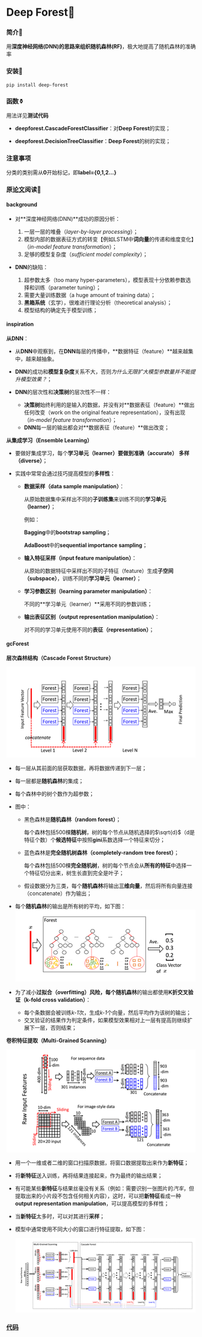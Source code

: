 # Deep Forest:christmas_tree:

### 简介:ticket:

用**深度神经网络(DNN)**的思路来组织**随机森林(RF)**，极大地提高了随机森林的准确率

### 安装:wrench:

~~~shell
pip install deep-forest
~~~



### 函数:funeral_urn:

用法详见**测试代码**

* **deepforest.CascadeForestClassifier**：对**Deep Forest**的实现；

* **deepforest.DecisionTreeClassifier**：**Deep Forest**的树的实现；

    

### 注意事项

分类的类别需从**0**开始标记，即**label={0,1,2...}**



### 原[论文](https://arxiv.org/pdf/1702.08835.pdf)阅读:page_with_curl:

#### background

* 对**深度神经网络(DNN)**成功的原因分析：

    1. 一层一层的堆叠（*layer-by-layer processing*）；
    2. 模型内部的数据表征方式的转变【例如LSTM中**词向量**的传递和维度变化】（*in-model feature transformation*）；
    3. 足够的模型复杂度（*sufficient model complexity*）；

* **DNN**的缺陷：

    1. 超参数太多（too many hyper-parameters），模型表现十分依赖参数选择和训练（parameter tuning）；
    2. 需要大量训练数据（a huge amount of training data）；
    3. **黑箱系统**（玄学），很难进行理论分析（theoretical analysis）；
    4. 模型结构的确定先于模型训练；

    

#### inspiration

**从DNN**：

* 从**DNN**中观察到，在**DNN**每层的传播中，**数据特征（feature）**越来越集中，越来越抽象。

* **DNN**的成功和**模型复杂度**关系不大，否则*为什么无限扩大模型参数量并不能提升模型效果？*；
* **DNN**的层次性和**决策树**的层次性不一样：
    * **决策树**始终利用的是输入的数据，并没有对**数据表征（feature）**做出任何改变（work on the original feature representation），没有出现（*in-model feature transformation*）；
    * **DNN**每一层的输出都会对**数据表征（feature）**做出改变；



**从集成学习（Ensemble Learning）**

* 要做好集成学习，每个**学习单元（learner）**要做到**准确（accurate）** **多样（diverse）**；

* 实践中常常会通过技巧提高模型的**多样性**：

    * **数据采样（data sample manipulation）**：

        从原始数据集中采样出不同的**子训练集**来训练不同的**学习单元（learner）**；

        例如：

        **Bagging**中的**bootstrap sampling**；

        **AdaBoost**中的**sequential importance sampling**；

    * **输入特征采样（input feature manipulation）**：

        从原始的数据特征中采样出不同的子特征（feature）生成**子空间（subspace）**，训练不同的**学习单元（learner）**；

    * **学习参数区别（learning parameter manipulation）**：

        不同的**学习单元（learner）**采用不同的参数训练；

    * **输出表征区别（output representation manipulation）**：

        对不同的学习单元使用不同的**表征（representation）**；



#### gcForest

**层次森林结构（Cascade Forest Structure）**

![pic](./.md/p1.png)

* 每一层从其前面的层获取数据，再将数据传递到下一层；

* 每一层都是**随机森林**的集成；

* 每个森林中的树个数作为超参数；

* 图中：

    * 黑色森林是**随机森林（random forest）**；

        每个森林包括500棵**随机树**，树的每个节点从随机选择的$\sqrt{d}$（d是特征个数）个**候选特征**中按照**gini**系数选择一个特征来切分；

    * 蓝色森林是**完全随机树森林（completely-random tree forest）**；

        每个森林包括500棵**完全随机树**，树的每个节点会从**所有的特征**中选择一个特征切分出来，树生长直到完全是叶子；

    * 假设数据分为三类，每个**随机森林**将输出**三维向量**，然后将所有向量连接（concatenate）作为输出；

* 每个**随机森林**的输出是所有树的平均，如下图：![pic](./.md/p2.png)

* 为了减小**过拟合（overfitting）**风险，每个**随机森林**的输出都使用**K折交叉验证（k-fold cross validation）**：

    * 每个条数据会被训练*k-1*次，生成*k-1*个向量，然后平均作为该树的输出；
    * 交叉验证的结果作为判定条件，如果模型效果相对上一层有提高则继续扩展下一层，否则结束；



**卷积特征提取（Multi-Grained Scanning）**

![pic](./.md/p3.png)

* 用一个一维或者二维的窗口扫描原数据，将窗口数据提取出来作为**新特征**；
* 将**新特征**送入训练，再将结果连接起来，作为最终的输出结果；

* 有可能某些**新特征**与结果丝毫没有关系（例如：需要识别一张图片的*汽车*，但提取出来的小片段不包含任何相关内容），这时，可以把**新特征**看成一种**output representation manipulation**，可以提高模型的多样性；

* 当**新特征**太多时，可以对其进行**采样**；

* 模型中通常使用不同大小的窗口进行特征提取，如下图：

    ![pic](./.md/p4.png)



### [代码](https://github.com/baowj-678/Machine-Learning/tree/master/Deep-Forest)